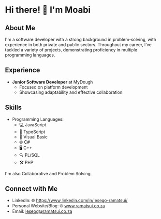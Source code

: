 # Hi there! 👋 I'm Moabi

## About Me
I'm a software developer with a strong background in problem-solving, with experience in both private and public sectors. Throughout my career, I've tackled a variety of projects, demonstrating proficiency in multiple programming languages.

## Experience
- **Junior Software Developer** at MyDough
  - Focused on platform development
  - Showcasing adaptability and effective collaboration

## Skills
- Programming Languages:
  - 💻 JavaScript
  - 🚀 TypeScript
  - 🔧 Visual Basic
  - 🌐 C#
  - 🖥️ C++
  - 🔍 PL/SQL
  - 🛠️ PHP

I'm also Collaborative and Problem Solving.

## Connect with Me
- LinkedIn: 🌐 https://www.linkedin.com/in/lesego-ramatsui/
- Personal Website/Blog: 🌐 www.ramatsui.co.za
- Email: leseog@ramatsui.co.za
